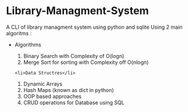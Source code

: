 # Library-Managment-System
A CLI of library managment system using python and sqlite
Using 2 main algoritms :
<ul>
    <li>Algorithms</li>
  <ol>
    <li>Binary Search with Complexity of O(logn)</li>
    <li>Merge Sort for sorting with Complexity off O(nlogn)</li>
  </ol>

    <li>Data Structres</li>
  <ol>
    <li>Dynamic Arrays</li>
    <li>Hash Maps (known as dict in python)</li>
    <li>OOP based approaches</li>
    <li>CRUD operations for Database using SQL</li>
  </ol>
</ul>
